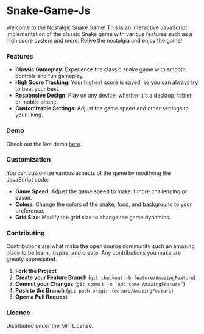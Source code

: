 # Snake-Game-Js

Welcome to the Nostalgic Snake Game! This is an interactive JavaScript implementation of the classic Snake game with various features such as a high score system and more. Relive the nostalgia and enjoy the game!

### Features

- **Classic Gameplay**: Experience the classic snake game with smooth controls and fun gameplay.
- **High Score Tracking**: Your highest score is saved, so you can always try to beat your best.
- **Responsive Design**: Play on any device, whether it's a desktop, tablet, or mobile phone.
- **Customizable Settings**: Adjust the game speed and other settings to your liking.

### Demo

Check out the live demo [here](https://sankaraxi.github.io/Snake-Game-Js/).


### Customization
You can customize various aspects of the game by modifying the JavaScript code:

- **Game Speed**: Adjust the game speed to make it more challenging or easier.
- **Colors**: Change the colors of the snake, food, and background to your preference.
- **Grid Size**: Modify the grid size to change the game dynamics.

### Contributing
Contributions are what make the open source community such an amazing place to be learn, inspire, and create. Any contributions you make are greatly appreciated.
1. **Fork the Project**
2. **Create your Feature Branch** (`git checkout -b feature/AmazingFeature`)
3. **Commit your Changes** (`git commit -m 'Add some AmazingFeature'`)
4. **Push to the Branch** (`git push origin feature/AmazingFeature`)
5. **Open a Pull Request**

### Licence
Distributed under the MIT License.
